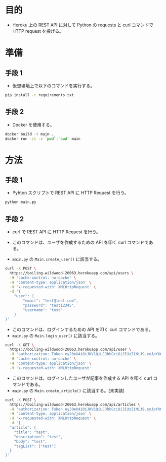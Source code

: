 # 目的

- Heroku 上の REST API に対して Python の requests と curl コマンドで HTTP request を投げる。

# 準備

## 手段 1

- 仮想環境上で以下のコマンドを実行する。

```bash
pip install -r requirements.txt
```

## 手段 2

- Docker を使用する。

```bash
docker build -t main .
docker run -it -v `pwd`:`pwd` main
```

# 方法

## 手段 1

- Pyhton スクリプトで REST API に HTTP Request を行う。

```bash
python main.py
```

## 手段 2

- curl で REST API に HTTP Request を行う。

- このコマンドは、ユーザを作成するための API を叩く curl コマンドである。

- `main.py` の `Main.create_user()` に該当する。 

```bash
curl -X POST \
  https://boiling-wildwood-20063.herokuapp.com/api/users \
  -H 'cache-control: no-cache' \
  -H 'content-type: application/json' \
  -H 'x-requested-with: XMLHttpRequest' \
  -d '{
	"user": {
		"email": "test@test.com",
		"password": "test12345",
		"username": "test"
	}
}'
```

- このコマンドは、ログインするための API を叩く curl コマンドである。
- `main.py` の `Main.login_user()` に該当する。 

```bash
curl -X GET \
  https://boiling-wildwood-20063.herokuapp.com/api/user \
  -H 'authorization: Token eyJ0eXAiOiJKV1QiLCJhbGciOiJIUzI1NiJ9.eyJpYXQiOjE2MjE5MzM2MzgsIm5iZiI6MTYyMTkzMzYzOCwianRpIjoiODkxZTYyM2YtNDZhYi00ZGVhLTk2NDctZmVmMDI2MDYyNTU1IiwiZXhwIjoxNjIxOTM0NTM4LCJpZGVudGl0eSI6NiwiZnJlc2giOmZhbHNlLCJ0eXBlIjoiYWNjZXNzIn0.FAqVX4Cwr7XAiYIrrbma3sDIWaFUicUnq67OvIbq4sY' \
  -H 'cache-control: no-cache' \
  -H 'content-type: application/json' \
  -H 'x-requested-with: XMLHttpRequest'
```

- このコマンドは、ログインしたユーザが記事を作成する API を叩く curl コマンドである。
- `main.py` の `Main.create_article()` に該当する。(未実装)

```bash
curl -X POST \
  https://boiling-wildwood-20063.herokuapp.com/api/articles \
  -H 'authorization: Token eyJ0eXAiOiJKV1QiLCJhbGciOiJIUzI1NiJ9.eyJpYXQiOjE2MjE5MzM2MzgsIm5iZiI6MTYyMTkzMzYzOCwianRpIjoiODkxZTYyM2YtNDZhYi00ZGVhLTk2NDctZmVmMDI2MDYyNTU1IiwiZXhwIjoxNjIxOTM0NTM4LCJpZGVudGl0eSI6NiwiZnJlc2giOmZhbHNlLCJ0eXBlIjoiYWNjZXNzIn0.FAqVX4Cwr7XAiYIrrbma3sDIWaFUicUnq67OvIbq4sY' \
  -H 'content-type: application/json' \
  -H 'x-requested-with: XMLHttpRequest' \
  -d '{
  "article": {
    "title": "test",
    "description": "test",
    "body": "test",
    "tagList": ["test"]
  }
}'
```
